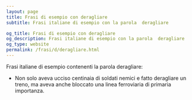 ```yaml
---
layout: page
title: Frasi di esempio con deragliare 
subtitle: Frasi italiane di esempio con la parola  deragliare

og_title: Frasi di esempio con deragliare 
og_description: Frasi italiane di esempio con la parola  deragliare
og_type: website
permalink: /frasi/d/deragliare.html
---
```


Frasi italiane di esempio contenenti la parola deragliare:


- Non solo aveva ucciso centinaia di soldati nemici e fatto deragliare un treno, ma aveva anche bloccato una linea ferroviaria di primaria importanza.
